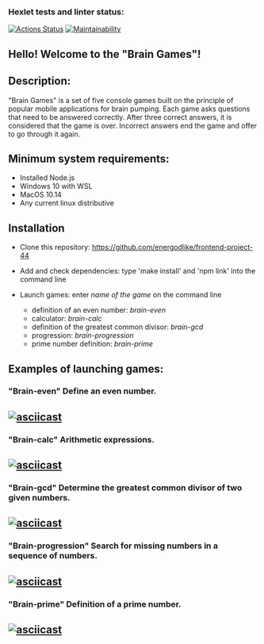 ### Hexlet tests and linter status:
[![Actions Status](https://github.com/energodlike/frontend-project-44/workflows/hexlet-check/badge.svg)](https://github.com/energodlike/frontend-project-44/actions)
[![Maintainability](https://api.codeclimate.com/v1/badges/27a6b838a0cf35eaee1b/maintainability)](https://codeclimate.com/github/energodlike/frontend-project-44/maintainability)

## Hello! Welcome to the "Brain Games"! 

## Description:

"Brain Games" is a set of five console games built on the principle of popular mobile applications for brain pumping. Each game asks questions that need to be answered correctly. After three correct answers, it is considered that the game is over. Incorrect answers end the game and offer to go through it again.

## Minimum system requirements:

* Installed Node.js
* Windows 10 with WSL
* MacOS 10.14
* Any current linux distributive

## Installation

* Clone this repository: https://github.com/energodlike/frontend-project-44
* Add and check dependencies: type 'make install' and 'npm link' into the command line
* Launch games: enter *name of the game* on the command line

	- definition of an even number: *brain-even*
	- calculator: *brain-calc*
	- definition of the greatest common divisor: *brain-gcd*
	- progression: *brain-progression*
	- prime number definition: *brain-prime*

## Examples of launching games:

### "Brain-even" Define an even number.
[![asciicast](https://asciinema.org/a/72Yykb4L6gv0YD2kwJNYh7szp.svg)](https://asciinema.org/a/72Yykb4L6gv0YD2kwJNYh7szp)
---
### "Brain-calc" Arithmetic expressions.
[![asciicast](https://asciinema.org/a/576493.svg)](https://asciinema.org/a/576493)
---
### "Brain-gcd" Determine the greatest common divisor of two given numbers.
[![asciicast](https://asciinema.org/a/577987.svg)](https://asciinema.org/a/577987)
---
### "Brain-progression" Search for missing numbers in a sequence of numbers.
[![asciicast](https://asciinema.org/a/577812.svg)](https://asciinema.org/a/577812)
---
### "Brain-prime" Definition of a prime number.
[![asciicast](https://asciinema.org/a/577814.svg)](https://asciinema.org/a/577814)
---
